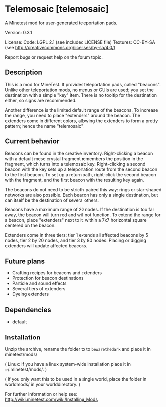 Telemosaic [telemosaic]
=======================

A Minetest mod for user-generated teleportation pads.

Version: 0.3.1

License:
  Code: LGPL 2.1 (see included LICENSE file)
  Textures: CC-BY-SA (see http://creativecommons.org/licenses/by-sa/4.0/)

Report bugs or request help on the forum topic.

Description
-----------

This is a mod for MineTest. It provides teleportation pads, called
"beacons". Unlike other teleportation mods, no menus or GUIs are used;
you set the destination with a simple "key" item. There is no
tooltip for the destination either, so signs are recommended.

Another difference is the limited default range of the beacons.
To increase the range, you need to place "extenders" around the beacon.
The extenders come in different colors, allowing the extenders to
form a pretty pattern; hence the name "telemosaic".

Current behavior
----------------

Beacons can be found in the creative inventory. Right-clicking a
beacon with a default mese crystal fragment remembers the position
in the fragment, which turns into a telemosaic key. Right-clicking
a second beacon with the key sets up a teleportation route
from the second beacon to the first beacon. To set up a return
path, right-click the second beacon with the fragment, and the
first beacon with the resulting key again.

The beacons do not need to be strictly paired this way: rings or
star-shaped networks are also possible. Each beacon has only a
single destination, but can itself be the destination of several
others.

Beacons have a maximum range of 20 nodes. If the destination is
too far away, the beacon will turn red and will not function.
To extend the range for a beacon, place "extenders" next to it,
within a 7x7 horizontal square centered on the beacon.

Extenders come in three tiers: tier 1 extends all affected beacons
by 5 nodes, tier 2 by 20 nodes, and tier 3 by 80 nodes. Placing
or digging extenders will update affected beacons.

Future plans
------------

* Crafting recipes for beacons and extenders
* Protection for beacon destinations
* Particle and sound effects
* Several tiers of extenders
* Dyeing extenders

Dependencies
------------
* default

Installation
------------

Unzip the archive, rename the folder to to `bewarethedark` and
place it in minetest/mods/

(  Linux: If you have a linux system-wide installation place
    it in ~/.minetest/mods/.  )

(  If you only want this to be used in a single world, place
    the folder in worldmods/ in your worlddirectory.  )

For further information or help see:
http://wiki.minetest.com/wiki/Installing_Mods
